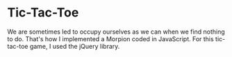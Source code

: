 # Tic-Tac-Toe

We are sometimes led to occupy ourselves as we can when we find nothing to do. 
That's how I implemented a Morpion coded in JavaScript. 
For this tic-tac-toe game, I used the jQuery library.
